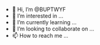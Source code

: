 - 👋 Hi, I’m @BUPTWYF
- 👀 I’m interested in ...
- 🌱 I’m currently learning ...
- 💞️ I’m looking to collaborate on ...
- 📫 How to reach me ...

<!---
BUPTWYF/BUPTWYF is a ✨ special ✨ repository because its `README.md` (this file) appears on your GitHub profile.
You can click the Preview link to take a look at your changes.
--->
